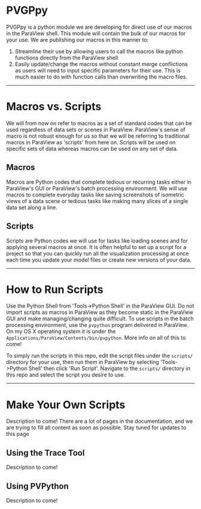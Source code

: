 # PVGPpy
PVGPpy is a python module we are developing for direct use of our macros in the ParaView shell. This module will contain the bulk of our macros for your use. We are publishing our macros in this manner to:

1. Streamline their use by allowing users to call the macros like python functions directly from the ParaView shell.
2. Easily update/change the macros without constant merge conflictions as users will need to input specific parameters for their use. This is much easier to do with function calls than overwriting the macro files.


-------


# Macros vs. Scripts
<!--- TODO: we need more info here --->
We will from now on refer to macros as a set of standard codes that can be used regardless of data sets or scenes in ParaView. ParaView's sense of macro is not robust enough for us so that we will be referring to traditional macros in ParaView as 'scripts' from here on. Scripts will be used on specific sets of data whereas macros can be used on any set of data.

## Macros
Macros are Python codes that complete tedious or recurring tasks either in ParaView's GUI or ParaView's batch processing environment. We will use macros to complete everyday tasks like saving screenshots of isometric views of a data scene or tedious tasks like making many slices of a single data set along a line.

## Scripts
Scripts are Python codes we will use for tasks like loading scenes and for applying several macros at once. It is often helpful to set up a script for a project so that you can quickly run all the visualization processing at once each time you update your model files or create new versions of your data.


-------


# How to Run Scripts
Use the Python Shell from 'Tools->Python Shell' in the ParaView GUI. Do not import scripts as macros in ParaView as they become static in the ParaView GUI and make managing/changing quite difficult. To use scripts in the batch processing environment, use the `pvpython` program delivered in ParaView. On my OS X operating system it is under the `Applications/ParaView/Contents/bin/pvpython`. More info on all of this to come! <!-- TODO -->

To simply run the scripts in this repo, edit the script files under the `scripts/` directory for your use, then run them in ParaView by selecting 'Tools->Python Shell' then click 'Run Script'. Navigate to the `scripts/` directory in this repo and select the script you desire to use.


-------


# Make Your Own Scripts
Description to come! There are a lot of pages in the documentation, and we are trying to fill all content as soon as possible. Stay tuned for updates to this page
<!--- TODO --->

## Using the Trace Tool
<!--- TODO: how to make meaning of the trace output --->
Description to come!

## Using PVPython
<!--- TODO: Batch processing --->
Description to come!
